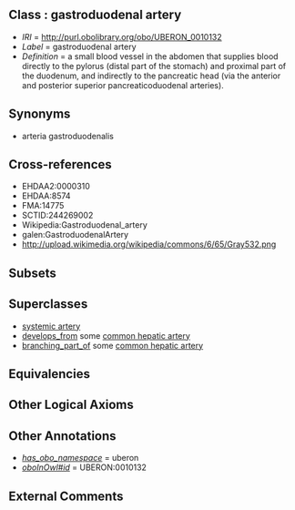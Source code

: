 
## Class : gastroduodenal artery

 * *IRI* = http://purl.obolibrary.org/obo/UBERON_0010132
 * *Label* = gastroduodenal artery
 * *Definition* = a small blood vessel in the abdomen that supplies blood directly to the pylorus (distal part of the stomach) and proximal part of the duodenum, and indirectly to the pancreatic head (via the anterior and posterior superior pancreaticoduodenal arteries).

## Synonyms

 * arteria gastroduodenalis

## Cross-references

 * EHDAA2:0000310
 * EHDAA:8574
 * FMA:14775
 * SCTID:244269002
 * Wikipedia:Gastroduodenal_artery
 * galen:GastroduodenalArtery
 * http://upload.wikimedia.org/wikipedia/commons/6/65/Gray532.png

## Subsets


## Superclasses

 * [systemic artery](../../UBERON/73/UBERON_0004573.md)
 * [develops_from](../../RO/02/RO_0002202.md) some [common hepatic artery](../../UBERON/36/UBERON_0005436.md)
 * [branching_part_of](../../RO/80/RO_0002380.md) some [common hepatic artery](../../UBERON/36/UBERON_0005436.md)

## Equivalencies


## Other Logical Axioms


## Other Annotations

 * *[has_obo_namespace](../../ce/oboInOwl#hasOBONamespace.md)* = uberon
 * *[oboInOwl#id](../../id/oboInOwl#id.md)* = UBERON:0010132

## External Comments

